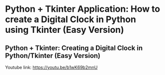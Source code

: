 # Python + Tkinter Application: How to create a Digital Clock in Python using Tkinter (Easy Version)
## Python + Tkinter: Creating a Digital Clock in Python/Tkinter (Easy Version)


Youtube link:
https://youtu.be/b1wK69b2mnU
